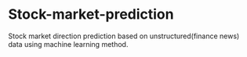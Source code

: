 # Stock-market-prediction
Stock market direction prediction based on unstructured(finance news) data using machine learning method.
